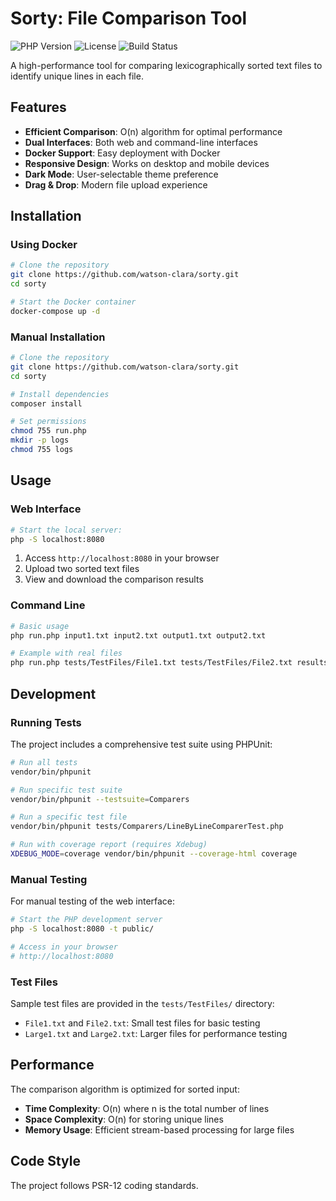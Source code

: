 # Sorty: File Comparison Tool

![PHP Version](https://img.shields.io/badge/PHP-8.1-blue)
![License](https://img.shields.io/badge/license-MIT-green)
![Build Status](https://img.shields.io/badge/build-passing-brightgreen)

A high-performance tool for comparing lexicographically sorted text files to identify unique lines in each file.

## Features

- **Efficient Comparison**: O(n) algorithm for optimal performance
- **Dual Interfaces**: Both web and command-line interfaces
- **Docker Support**: Easy deployment with Docker
- **Responsive Design**: Works on desktop and mobile devices
- **Dark Mode**: User-selectable theme preference
- **Drag & Drop**: Modern file upload experience


## Installation

### Using Docker

```bash
# Clone the repository
git clone https://github.com/watson-clara/sorty.git
cd sorty

# Start the Docker container
docker-compose up -d
```

### Manual Installation

```bash
# Clone the repository
git clone https://github.com/watson-clara/sorty.git
cd sorty

# Install dependencies
composer install

# Set permissions
chmod 755 run.php
mkdir -p logs
chmod 755 logs
```

## Usage

### Web Interface
```bash
# Start the local server:
php -S localhost:8080
```
1. Access `http://localhost:8080` in your browser 
2. Upload two sorted text files
3. View and download the comparison results

### Command Line

```bash
# Basic usage
php run.php input1.txt input2.txt output1.txt output2.txt

# Example with real files
php run.php tests/TestFiles/File1.txt tests/TestFiles/File2.txt results/unique1.txt results/unique2.txt
```

## Development

### Running Tests

The project includes a comprehensive test suite using PHPUnit:

```bash
# Run all tests
vendor/bin/phpunit

# Run specific test suite
vendor/bin/phpunit --testsuite=Comparers

# Run a specific test file
vendor/bin/phpunit tests/Comparers/LineByLineComparerTest.php

# Run with coverage report (requires Xdebug)
XDEBUG_MODE=coverage vendor/bin/phpunit --coverage-html coverage
```

### Manual Testing

For manual testing of the web interface:

```bash
# Start the PHP development server
php -S localhost:8080 -t public/

# Access in your browser
# http://localhost:8080
```

### Test Files

Sample test files are provided in the `tests/TestFiles/` directory:

- `File1.txt` and `File2.txt`: Small test files for basic testing
- `Large1.txt` and `Large2.txt`: Larger files for performance testing

## Performance

The comparison algorithm is optimized for sorted input:
- **Time Complexity**: O(n) where n is the total number of lines
- **Space Complexity**: O(n) for storing unique lines
- **Memory Usage**: Efficient stream-based processing for large files

## Code Style

The project follows PSR-12 coding standards.
